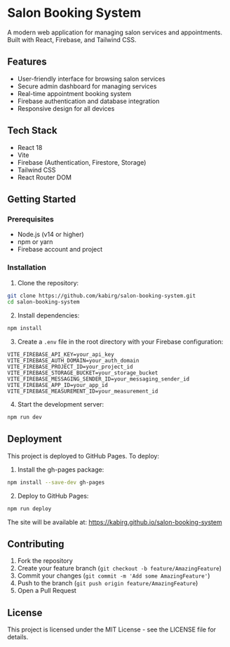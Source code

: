 # Salon Booking System

A modern web application for managing salon services and appointments. Built with React, Firebase, and Tailwind CSS.

## Features

- User-friendly interface for browsing salon services
- Secure admin dashboard for managing services
- Real-time appointment booking system
- Firebase authentication and database integration
- Responsive design for all devices

## Tech Stack

- React 18
- Vite
- Firebase (Authentication, Firestore, Storage)
- Tailwind CSS
- React Router DOM

## Getting Started

### Prerequisites

- Node.js (v14 or higher)
- npm or yarn
- Firebase account and project

### Installation

1. Clone the repository:
```bash
git clone https://github.com/kabirg/salon-booking-system.git
cd salon-booking-system
```

2. Install dependencies:
```bash
npm install
```

3. Create a `.env` file in the root directory with your Firebase configuration:
```env
VITE_FIREBASE_API_KEY=your_api_key
VITE_FIREBASE_AUTH_DOMAIN=your_auth_domain
VITE_FIREBASE_PROJECT_ID=your_project_id
VITE_FIREBASE_STORAGE_BUCKET=your_storage_bucket
VITE_FIREBASE_MESSAGING_SENDER_ID=your_messaging_sender_id
VITE_FIREBASE_APP_ID=your_app_id
VITE_FIREBASE_MEASUREMENT_ID=your_measurement_id
```

4. Start the development server:
```bash
npm run dev
```

## Deployment

This project is deployed to GitHub Pages. To deploy:

1. Install the gh-pages package:
```bash
npm install --save-dev gh-pages
```

2. Deploy to GitHub Pages:
```bash
npm run deploy
```

The site will be available at: https://kabirg.github.io/salon-booking-system

## Contributing

1. Fork the repository
2. Create your feature branch (`git checkout -b feature/AmazingFeature`)
3. Commit your changes (`git commit -m 'Add some AmazingFeature'`)
4. Push to the branch (`git push origin feature/AmazingFeature`)
5. Open a Pull Request

## License

This project is licensed under the MIT License - see the LICENSE file for details. 